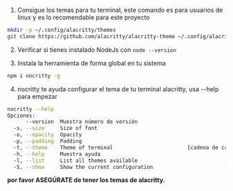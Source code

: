 1. Consigue los temas para tu terminal, este comando es para usuarios de linux y es
   lo recomendable para este proyecto

```bash
mkdir -p ~/.config/alacritty/themes
git clone https://github.com/alacritty/alacritty-theme ~/.config/alacritty/themes
```

2. Verificar si tienes instalado NodeJs con `node --version`

3. Instala la herramienta de forma global en tu sistema
```bash
npm i nocritty -g
```

4. nocritty te ayuda configurar el tema de tu terminal alacritty, usa --help para
empezar

```bash
nocritty --help
Opciones:
      --version  Muestra número de versión                            [booleano]
  -s, --size     Size of font                                           [número]
  -o, --opacity  Opacity                                                [número]
  -p, --padding  Padding                                                [número]
  -t, --theme    Theme of terminal                        [cadena de caracteres]
  -h, --help     Muestra ayuda                                        [booleano]
  -l, --list     List all themes available                            [booleano]
  -S, --show     Show the current configuration                       [booleano]
```

**por favor ASEGÚRATE de tener los temas de alacritty.**

